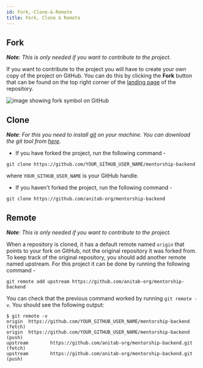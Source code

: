 ```yaml
---
id: Fork,-Clone-&-Remote
title: Fork, Clone & Remote
---
```

## Fork

_**Note**: This is only needed if you want to contribute to the project._

If you want to contribute to the project you will have to create your own copy of the project on GitHub. You can do this by clicking the **Fork** button that can be found on the top right corner of the [landing page](https://github.com/anitab-org/mentorship-backend) of the repository.

![image showing fork symbol on GitHub](https://user-images.githubusercontent.com/17262180/44300717-53d11c80-a329-11e8-8782-5595a520446e.png)

## Clone 

_**Note**: For this you need to install [git](https://git-scm.com/) on your machine. You can download the git tool from [here](https://git-scm.com/downloads)._

 - If you have forked the project, run the following command - 

`git clone https://github.com/YOUR_GITHUB_USER_NAME/mentorship-backend`

where `YOUR_GITHUB_USER_NAME` is your GitHub handle.

 - If you haven't forked the project, run the following command - 

`git clone https://github.com/anitab-org/mentorship-backend`

## Remote

_**Note**: This is only needed if you want to contribute to the project._

When a repository is cloned, it has a default remote named `origin` that points to your fork on GitHub, not the original repository it was forked from. To keep track of the original repository, you should add another remote named upstream. For this project it can be done by running the following command - 

`git remote add upstream https://github.com/anitab-org/mentorship-backend`

You can check that the previous command worked by running `git remote -v`. You should see the following output:
```
$ git remote -v
origin  https://github.com/YOUR_GITHUB_USER_NAME/mentorship-backend (fetch)
origin  https://github.com/YOUR_GITHUB_USER_NAME/mentorship-backend (push)
upstream        https://github.com/anitab-org/mentorship-backend.git (fetch)
upstream        https://github.com/anitab-org/mentorship-backend.git (push)
```